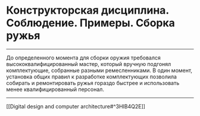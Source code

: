 # Конструкторская дисциплина. Соблюдение. Примеры. Сборка ружья

---

До определенного момента для сборки оружия требовался высококвалифицированный мастер, который вручную подгонял комплектующие, собранные разными ремесленниками. В один момент, установка общих правил к разработке комплектующих позволила собирать и ремонтировать ружья гораздо быстрее и использовать менее квалифицированный персонал.

---

[[Digital design and computer architecture#^3HIB4Q2E]]